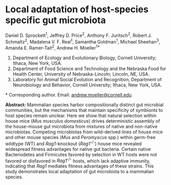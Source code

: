 # Local adaptation of host-species specific gut microbiota

Daniel D. Sprockett<sup>1</sup>, Jeffrey D. Price<sup>2</sup>, Anthony F. Juritsch<sup>2</sup>, Robert J. Schmaltz<sup>2</sup>, Madalena V. F. Real<sup>1</sup>, Samantha Goldman<sup>1</sup>, Michael Sheehan<sup>3</sup>, Amanda E. Ramer-Tait<sup>2</sup>, Andrew H. Moeller<sup>1*</sup>

1. Department of Ecology and Evolutionary Biology, Cornell University; Ithaca, New York, USA.
2. Department of Food Science and Technology and the Nebraska Food for Health Center, University of Nebraska-Lincoln; Lincoln, NE, USA.
3. Laboratory for Animal Social Evolution and Recognition, Department of Neurobiology and Behavior, Cornell University; Ithaca, New York, USA.

\* Corresponding author. Email: andrew.moeller@cornell.edu

**Abstract:** Mammalian species harbor compositionally distinct gut microbial communities, but the mechanisms that maintain specificity of symbionts to host species remain unclear. Here we show that natural selection within house mice (*Mus musculus domesticus*) drives deterministic assembly of the house-mouse gut microbiota from mixtures of native and non-native microbiotas. Competing microbiotas from wild-derived lines of house mice and other mouse species (*Mus* and *Peromyscus* spp.) within germ-free wildtype (WT) and *Rag1*-knockout (*Rag1<sup>-/-</sup>*) house mice revealed widespread fitness advantages for native gut bacteria. Certain native Bacteriodetes and Firmicutes favored by selection in WT hosts were not favored or disfavored in *Rag1<sup>-/-</sup>* hosts, which lack adaptive immunity, indicating that *Rag1* mediates fitness advantages of these strains. This study demonstrates local adaptation of gut microbiota to a mammalian species.

